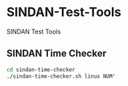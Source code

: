 # SINDAN-Test-Tools
SINDAN Test Tools

## SINDAN Time Checker

``` sh
cd sindan-time-checker
./sindan-time-checker.sh linux NUM"
```


